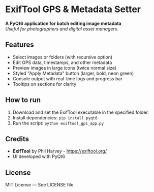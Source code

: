 # ExifTool GPS & Metadata Setter

**A PyQt6 application for batch editing image metadata**  
_Useful for photographers and digital asset managers._

## Features

- Select images or folders (with recursive option)
- Edit GPS data, timestamps, and other metadata
- Preview images in large icons (twice normal size)
- Styled "Apply Metadata" button (larger, bold, neon green)
- Console output with real-time logs and progress bar
- Tooltips on sections for clarity

## How to run

1. Download and set the ExifTool executable in the specified folder.  
2. Install dependencies: `pip install pyqt6`  
3. Run the script: `python exiftool_gps_app.py`

## Credits

- **ExifTool** by Phil Harvey - https://exiftool.org/  
- UI developed with PyQt6

## License

MIT License — See LICENSE file.

